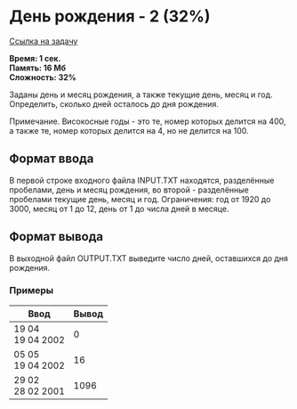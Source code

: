 <h1 class="title">День рождения - 2 (32%)</h1>
<p><a href="https://acmp.ru/index.asp?main=task&id_task=376" target="_blank">Ссылка на задачу</a></p>
<p><b>Время: 1 сек.<br>Память: 16 Мб<br>Сложность: 32%</b></p>
<p>Заданы день и месяц рождения, а также текущие день, месяц и год. Определить, сколько дней осталось до дня рождения.</p>
<p>Примечание. Високосные годы - это те, номер которых делится на 400, а также те, номер которых делится на 4, но не делится на 100.</p>
<h2>Формат ввода</h2>
<p class="text">
В первой строке входного файла INPUT.TXT находятся, разделённые пробелами, день и месяц рождения, во второй - разделённые пробелами текущие день, месяц и год. Ограничения: год от 1920 до 3000, месяц от 1 до 12, день от 1 до числа дней в месяце.</p>
<h2>Формат вывода</h2>
<p class=text>
В выходной файл OUTPUT.TXT выведите число дней, оставшихся до дня рождения.
</p>
<h3>Примеры</h3>
<table class="sample-tests">
  <thead>
     <tr>
        <th>Ввод</th>
        <th>Вывод</th>
     </tr>
  </thead>
  <tbody>
     <tr>
        <td>19 04<br>
            19 04 2002</td>
        <td>0</td>
     </tr>
     <tr>
         <td>05 05<br>
             19 04 2002</td>
         <td>16</td>
     </tr>
     <tr>
         <td>29 02<br>
             28 02 2001</td>
         <td>1096</td>
     </tr>
  </tbody>
</table>
